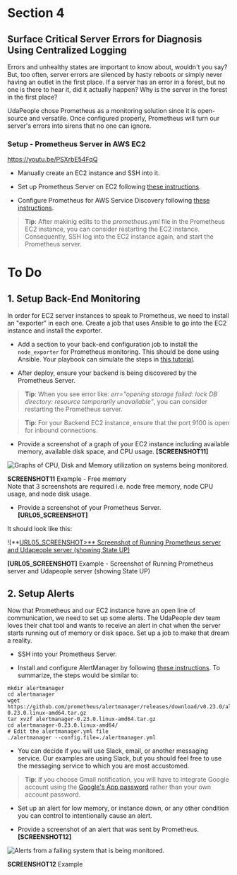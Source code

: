 # Section 4

## Surface Critical Server Errors for Diagnosis Using Centralized Logging

Errors and unhealthy states are important to know about, wouldn't you say? But, too often, server errors are silenced by hasty reboots or simply never having an outlet in the first place. If a server has an error in a forest, but no one is there to hear it, did it actually happen? Why is the server in the forest in the first place?

UdaPeople chose Prometheus as a monitoring solution since it is open-source and versatile. Once configured properly, Prometheus will turn our server's errors into sirens that no one can ignore.

### Setup - Prometheus Server in AWS EC2

https://youtu.be/PSXrbE54FqQ

* Manually create an EC2 instance and SSH into it.

* Set up Prometheus Server on EC2 following [these instructions](https://codewizardly.com/prometheus-on-aws-ec2-part1/).

* Configure Prometheus for AWS Service Discovery following [these instructions](https://codewizardly.com/prometheus-on-aws-ec2-part3/).
> 
> **Tip**: After makinig edits to the _prometheus.yml_ file in the Prometheus EC2 instance, you can consider restarting the EC2 instance. Consequently, SSH log into the EC2 instance again, and start the Prometheus server.

# To Do

## 1\. Setup Back-End Monitoring

In order for EC2 server instances to speak to Prometheus, we need to install an "exporter" in each one. Create a job that uses Ansible to go into the EC2 instance and install the exporter.

* Add a section to your back-end configuration job to install the `node_exporter` for Prometheus monitoring. This should be done using Ansible. Your playbook can simulate the steps in [this tutorial](https://codewizardly.com/prometheus-on-aws-ec2-part2/).

* After deploy, ensure your backend is being discovered by the Prometheus Server.
> 
> **Tip**: When you see error like: _err="opening storage failed: lock DB directory: resource temporarily unavailable"_, you can consider restarting the Prometheus server.

> **Tip**: For your Backend EC2 instance, ensure that the port 9100 is open for inbound connections.

* Provide a screenshot of a graph of your EC2 instance including available memory, available disk space, and CPU usage. **\[SCREENSHOT11\]**

![Graphs of CPU, Disk and Memory utilization on systems being monitored.](https://video.udacity-data.com/topher/2021/October/616e5e51_screenshot11-a/screenshot11-a.png)

**SCREENSHOT11** Example - Free memory  
Note that 3 screenshots are required i.e. node free memory, node CPU usage, and node disk usage.

* Provide a screenshot of your Prometheus Server. **\[URL05\_SCREENSHOT\]**

It should look like this:

![**[URL05_SCREENSHOT>** Screenshot of Running Prometheus server and Udapeople server (showing State UP)](https://video.udacity-data.com/topher/2021/October/616e5f1a_url05-screenshot/url05-screenshot.png)

**\[URL05\_SCREENSHOT\]** Example - Screenshot of Running Prometheus server and Udapeople server (showing State UP)

## 2\. Setup Alerts

Now that Prometheus and our EC2 instance have an open line of communication, we need to set up some alerts. The UdaPeople dev team loves their chat tool and wants to receive an alert in chat when the server starts running out of memory or disk space. Set up a job to make that dream a reality.

* SSH into your Prometheus Server.

* Install and configure AlertManager by following [these instructions](https://codewizardly.com/prometheus-on-aws-ec2-part4/). To summarize, the steps would be similar to:
    
```
mkdir alertmanager
cd alertmanager
wget https://github.com/prometheus/alertmanager/releases/download/v0.23.0/alertmanager-0.23.0.linux-amd64.tar.gz
tar xvzf alertmanager-0.23.0.linux-amd64.tar.gz
cd alertmanager-0.23.0.linux-amd64/
# Edit the alertmanager.yml file
./alertmanager --config.file=./alertmanager.yml
```

* You can decide if you will use Slack, email, or another messaging service. Our examples are using Slack, but you should feel free to use the messaging service to which you are most accustomed.
> 
> **Tip**: If you choose Gmail notification, you will have to integrate Google account using the [Google's App password](https://codewizardly.com/prometheus-on-aws-ec2-part4/#generate-an-app-password) rather than your own account password.

* Set up an alert for low memory, or instance down, or any other condition you can control to intentionally cause an alert.

* Provide a screenshot of an alert that was sent by Prometheus. **\[SCREENSHOT12\]**

![Alerts from a failing system that is being monitored.](https://video.udacity-data.com/topher/2020/July/5f20da5d_screenshot12/screenshot12.png)

**SCREENSHOT12** Example